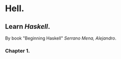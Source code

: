# Hell.
## Learn *Haskell*.

By book "Beginning Haskell" *Serrano Mena, Alejandro*.

### Chapter 1.
